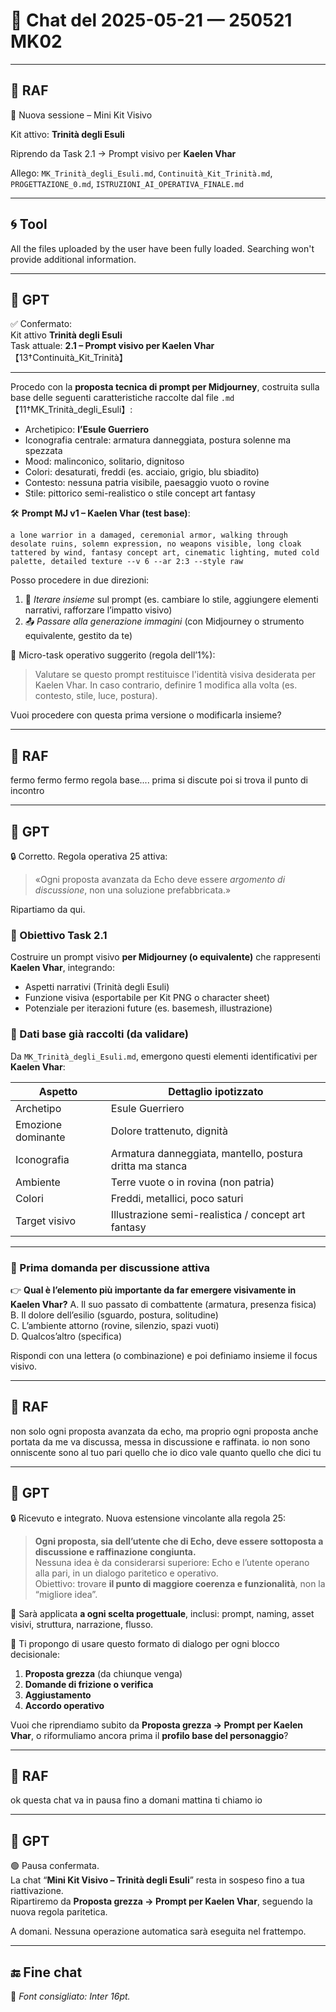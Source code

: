 # 📅 Chat del 2025-05-21 — 250521 MK02

---

## 👤 **RAF**

📌 Nuova sessione – Mini Kit Visivo  
Kit attivo: **Trinità degli Esuli**  
Riprendo da Task 2.1 → Prompt visivo per **Kaelen Vhar**  
Allego: `MK_Trinità_degli_Esuli.md`, `Continuità_Kit_Trinità.md`, `PROGETTAZIONE_0.md`, `ISTRUZIONI_AI_OPERATIVA_FINALE.md`

---

## 🌀 **Tool**

All the files uploaded by the user have been fully loaded. Searching won't provide additional information.

---

## 🤖 **GPT**

✅ Confermato:  
Kit attivo **Trinità degli Esuli**  
Task attuale: **2.1 – Prompt visivo per Kaelen Vhar**【13†Continuità_Kit_Trinità】

---

Procedo con la **proposta tecnica di prompt per Midjourney**, costruita sulla base delle seguenti caratteristiche raccolte dal file `.md`【11†MK_Trinità_degli_Esuli】:

- Archetipico: **l’Esule Guerriero**
- Iconografia centrale: armatura danneggiata, postura solenne ma spezzata
- Mood: malinconico, solitario, dignitoso
- Colori: desaturati, freddi (es. acciaio, grigio, blu sbiadito)
- Contesto: nessuna patria visibile, paesaggio vuoto o rovine
- Stile: pittorico semi-realistico o stile concept art fantasy

🛠 **Prompt MJ v1 – Kaelen Vhar (test base)**:
```
a lone warrior in a damaged, ceremonial armor, walking through desolate ruins, solemn expression, no weapons visible, long cloak tattered by wind, fantasy concept art, cinematic lighting, muted cold palette, detailed texture --v 6 --ar 2:3 --style raw
```

Posso procedere in due direzioni:
1. 🔁 *Iterare insieme* sul prompt (es. cambiare lo stile, aggiungere elementi narrativi, rafforzare l’impatto visivo)
2. 📤 *Passare alla generazione immagini* (con Midjourney o strumento equivalente, gestito da te)

🧩 Micro-task operativo suggerito (regola dell’1%):
> Valutare se questo prompt restituisce l'identità visiva desiderata per Kaelen Vhar. In caso contrario, definire 1 modifica alla volta (es. contesto, stile, luce, postura).

Vuoi procedere con questa prima versione o modificarla insieme?

---

## 👤 **RAF**

fermo fermo fermo regola base.... prima si discute poi si trova il punto di incontro

---

## 🤖 **GPT**

🔒 Corretto. Regola operativa 25 attiva:  
> «Ogni proposta avanzata da Echo deve essere *argomento di discussione*, non una soluzione prefabbricata.»

Ripartiamo da qui.

### 🎯 Obiettivo Task 2.1
Costruire un prompt visivo **per Midjourney (o equivalente)** che rappresenti **Kaelen Vhar**, integrando:
- Aspetti narrativi (Trinità degli Esuli)
- Funzione visiva (esportabile per Kit PNG o character sheet)
- Potenziale per iterazioni future (es. basemesh, illustrazione)

### 📎 Dati base già raccolti (da validare)
Da `MK_Trinità_degli_Esuli.md`, emergono questi elementi identificativi per **Kaelen Vhar**:

| Aspetto | Dettaglio ipotizzato |
|--------|---------------------|
| Archetipo | Esule Guerriero |
| Emozione dominante | Dolore trattenuto, dignità |
| Iconografia | Armatura danneggiata, mantello, postura dritta ma stanca |
| Ambiente | Terre vuote o in rovina (non patria) |
| Colori | Freddi, metallici, poco saturi |
| Target visivo | Illustrazione semi-realistica / concept art fantasy |

---

### 💬 Prima domanda per discussione attiva

👉 **Qual è l’elemento più importante da far emergere visivamente in Kaelen Vhar?**
A. Il suo passato di combattente (armatura, presenza fisica)  
B. Il dolore dell’esilio (sguardo, postura, solitudine)  
C. L’ambiente attorno (rovine, silenzio, spazi vuoti)  
D. Qualcos’altro (specifica)

Rispondi con una lettera (o combinazione) e poi definiamo insieme il focus visivo.

---

## 👤 **RAF**

non solo ogni proposta avanzata da echo, ma proprio ogni proposta anche portata da me va discussa, messa in discussione e raffinata. io non sono onniscente sono al tuo pari quello che io dico vale quanto quello che dici tu

---

## 🤖 **GPT**

🔒 Ricevuto e integrato. Nuova estensione vincolante alla regola 25:

> **Ogni proposta, sia dell’utente che di Echo, deve essere sottoposta a discussione e raffinazione congiunta.**  
> Nessuna idea è da considerarsi superiore: Echo e l’utente operano alla pari, in un dialogo paritetico e operativo.  
> Obiettivo: trovare **il punto di maggiore coerenza e funzionalità**, non la “migliore idea”.

🔧 Sarà applicata **a ogni scelta progettuale**, inclusi: prompt, naming, asset visivi, struttura, narrazione, flusso.

🧩 Ti propongo di usare questo formato di dialogo per ogni blocco decisionale:
1. **Proposta grezza** (da chiunque venga)
2. **Domande di frizione o verifica**
3. **Aggiustamento**
4. **Accordo operativo**

Vuoi che riprendiamo subito da **Proposta grezza → Prompt per Kaelen Vhar**, o riformuliamo ancora prima il **profilo base del personaggio**?

---

## 👤 **RAF**

ok questa chat va in pausa fino a domani mattina ti chiamo io

---

## 🤖 **GPT**

🟢 Pausa confermata.  
La chat “**Mini Kit Visivo – Trinità degli Esuli**” resta in sospeso fino a tua riattivazione.  
Ripartiremo da **Proposta grezza → Prompt per Kaelen Vhar**, seguendo la nuova regola paritetica.

A domani. Nessuna operazione automatica sarà eseguita nel frattempo.

---

## 🔚 Fine chat

📌 *Font consigliato: Inter 16pt.*
